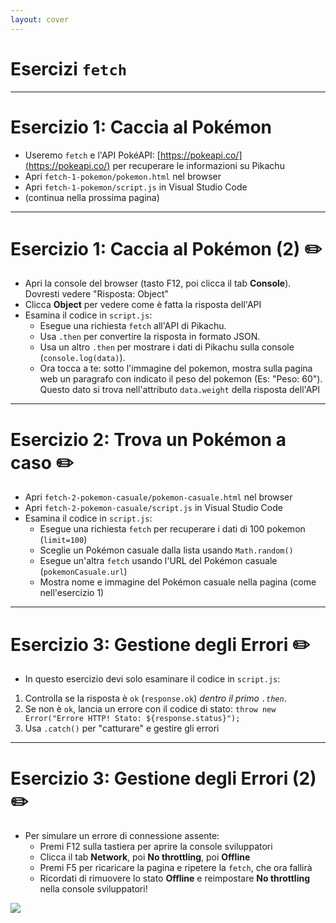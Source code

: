 ```yaml
---
layout: cover
---
```


# Esercizi `fetch` 

---

# Esercizio 1: Caccia al Pokémon 

*   Useremo `fetch` e l'API PokéAPI: [https://pokeapi.co/](https://pokeapi.co/) per recuperare le informazioni su Pikachu
*   Apri `fetch-1-pokemon/pokemon.html` nel browser
*   Apri `fetch-1-pokemon/script.js` in Visual Studio Code
*   (continua nella prossima pagina)

---

# Esercizio 1: Caccia al Pokémon (2) ✏️

- Apri la console del browser (tasto F12, poi clicca il tab **Console**). Dovresti vedere "Risposta: Object"
- Clicca **Object** per vedere come è fatta la risposta dell'API
- Esamina il codice in `script.js`:
  - Esegue una richiesta `fetch` all'API di Pikachu.
  - Usa `.then` per convertire la risposta in formato JSON.
  - Usa un altro `.then` per mostrare i dati di Pikachu sulla console (`console.log(data)`).
  - Ora tocca a te: sotto l'immagine del pokemon, mostra sulla pagina web un paragrafo con indicato il peso del pokemon (Es: "Peso: 60"). Questo dato si trova nell'attributo `data.weight` della risposta dell'API

---

# Esercizio 2: Trova un Pokémon a caso ✏️

- Apri `fetch-2-pokemon-casuale/pokemon-casuale.html` nel browser
- Apri `fetch-2-pokemon-casuale/script.js` in Visual Studio Code
- Esamina il codice in `script.js`:
  - Esegue una richiesta `fetch` per recuperare i dati di 100 pokemon (`limit=100`)
  - Sceglie un Pokémon casuale dalla lista usando `Math.random()`
  - Esegue un'altra `fetch` usando l'URL del Pokémon casuale (`pokemonCasuale.url`)
  - Mostra nome e immagine del Pokémon casuale nella pagina (come nell'esercizio 1)

---

# Esercizio 3: Gestione degli Errori ✏️

* In questo esercizio devi solo esaminare il codice in `script.js`:
1.  Controlla se la risposta è `ok` (`response.ok`) *dentro il primo `.then`*.
2.  Se non è `ok`, lancia un errore con il codice di stato: `throw new Error("Errore HTTP! Stato: ${response.status}");`
3.  Usa `.catch()` per "catturare" e gestire gli errori

---

# Esercizio 3: Gestione degli Errori (2) ✏️

- Per simulare un errore di connessione assente:
  - Premi F12 sulla tastiera per aprire la console sviluppatori
  - Clicca il tab **Network**, poi **No throttling**, poi **Offline**
  - Premi F5 per ricaricare la pagina e ripetere la `fetch`, che ora fallirà
  - Ricordati di rimuovere lo stato **Offline** e reimpostare **No throttling** nella console sviluppatori!

<img src="/offline.png" class="mt-4 h-60" />
